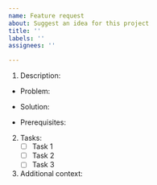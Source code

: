 ```yaml
---
name: Feature request
about: Suggest an idea for this project
title: ''
labels: ''
assignees: ''

---
```


1. Description:
 <!-- Briefly describe the issue or gap that needs to be addressed. -->
   - Problem: 

<!-- Outline the proposed action or changes to resolve the problem. If none yet, leave blank -->
   - Solution: 

<!-- List any requirements or dependencies needed before starting. -->
   - Prerequisites: 

2. Tasks: <!-- List the tasks that need to be completed to implement the feature. -->
   - [ ] Task 1
   - [ ] Task 2
   - [ ] Task 3

3. Additional context: <!-- Add any other context or screenshots about the feature request here. -->
